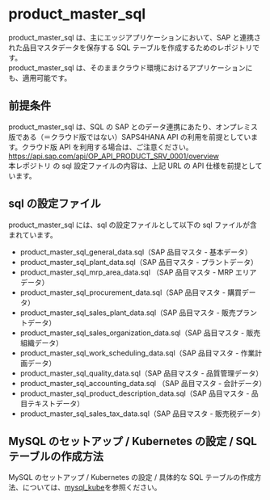 # product_master_sql

product_master_sql は、主にエッジアプリケーションにおいて、SAP と連携された品目マスタデータを保存する SQL テーブルを作成するためのレポジトリです。  
product_master_sql は、そのままクラウド環境におけるアプリケーションにも、適用可能です。

## 前提条件

product_master_sql は、SQL の SAP とのデータ連携にあたり、オンプレミス版である（＝クラウド版ではない）SAPS4HANA API の利用を前提としています。クラウド版 API を利用する場合は、ご注意ください。  
https://api.sap.com/api/OP_API_PRODUCT_SRV_0001/overview  
本レポジトリ の sql 設定ファイルの内容は、上記 URL の API 仕様を前提としています。

## sql の設定ファイル

product_master_sql には、sql の設定ファイルとして以下の sql ファイルが含まれています。

* product_master_sql_general_data.sql（SAP 品目マスタ - 基本データ）
* product_master_sql_plant_data.sql（SAP 品目マスタ - プラントデータ）
* product_master_sql_mrp_area_data.sql （SAP 品目マスタ - MRP エリアデータ）
* product_master_sql_procurement_data.sql（SAP 品目マスタ - 購買データ）
* product_master_sql_sales_plant_data.sql（SAP 品目マスタ - 販売プラントデータ）
* product_master_sql_sales_organization_data.sql（SAP 品目マスタ - 販売組織データ）
* product_master_sql_work_scheduling_data.sql（SAP 品目マスタ - 作業計画データ）
* product_master_sql_quality_data.sql（SAP 品目マスタ - 品質管理データ）
* product_master_sql_accounting_data.sql （SAP 品目マスタ - 会計データ）
* product_master_sql_product_description_data.sql（SAP 品目マスタ - 品目テキストデータ）
* product_master_sql_sales_tax_data.sql（SAP 品目マスタ - 販売税データ）

## MySQL のセットアップ / Kubernetes の設定 / SQL テーブルの作成方法

MySQL のセットアップ / Kubernetes の設定 / 具体的な SQL テーブルの作成方法、については、[mysql_kube](https://github.com/latonaio/mysql_kube)を参照ください。
